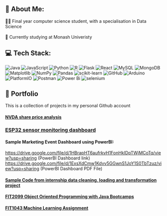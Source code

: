 ## 💫 About Me:
👨‍💻 Final year computer science student, with a specialisation in Data Science <br/><br>🏫 Currently studying at Monash Univeristy <br/>

## 💻 Tech Stack:
![Java](https://img.shields.io/badge/java-%23ED8B00.svg?style=for-the-badge&logo=openjdk&logoColor=white) ![JavaScript](https://img.shields.io/badge/javascript-%23323330.svg?style=for-the-badge&logo=javascript&logoColor=%23F7DF1E) ![Python](https://img.shields.io/badge/python-3670A0?style=for-the-badge&logo=python&logoColor=ffdd54) ![R](https://img.shields.io/badge/r-%23276DC3.svg?style=for-the-badge&logo=r&logoColor=white) ![Flask](https://img.shields.io/badge/flask-%23000.svg?style=for-the-badge&logo=flask&logoColor=white) ![React](https://img.shields.io/badge/react-%2320232a.svg?style=for-the-badge&logo=react&logoColor=%2361DAFB) ![MySQL](https://img.shields.io/badge/mysql-4479A1.svg?style=for-the-badge&logo=mysql&logoColor=white) ![MongoDB](https://img.shields.io/badge/MongoDB-%234ea94b.svg?style=for-the-badge&logo=mongodb&logoColor=white) ![Matplotlib](https://img.shields.io/badge/Matplotlib-%23ffffff.svg?style=for-the-badge&logo=Matplotlib&logoColor=black) ![NumPy](https://img.shields.io/badge/numpy-%23013243.svg?style=for-the-badge&logo=numpy&logoColor=white) ![Pandas](https://img.shields.io/badge/pandas-%23150458.svg?style=for-the-badge&logo=pandas&logoColor=white) ![scikit-learn](https://img.shields.io/badge/scikit--learn-%23F7931E.svg?style=for-the-badge&logo=scikit-learn&logoColor=white) ![GitHub](https://img.shields.io/badge/github-%23121011.svg?style=for-the-badge&logo=github&logoColor=white) ![Arduino](https://img.shields.io/badge/-Arduino-00979D?style=for-the-badge&logo=Arduino&logoColor=white) ![PlatformIO](https://img.shields.io/badge/PlatformIO-%23222.svg?style=for-the-badge&logo=platformio&logoColor=%23f5822a) ![Postman](https://img.shields.io/badge/Postman-FF6C37?style=for-the-badge&logo=postman&logoColor=white) ![Power Bi](https://img.shields.io/badge/power_bi-F2C811?style=for-the-badge&logo=powerbi&logoColor=black)
<img alt='selenium' src='https://img.shields.io/badge/Selenium-100000?style=for-the-badge&logo=selenium&logoColor=white&labelColor=black&color=black'/></a>

## 🔧 Portfolio
This is a collection of projects in my personal Github account

#### [NVDA share price analysis](https://github.com/Andeez123/NVDA-share-analysis)
  
### [ESP32 sensor monitoring dashboard](https://github.com/Andeez123/ESP32-sensor-pipeline)
  
#### Sample Marketing Event Dashboard using PowerBI: 
  https://drive.google.com/file/d/1HBrapHT6aufrkvH1FonHkIDpTWjMCoTq/view?usp=sharing (PowerBI Dashboard link)
  https://drive.google.com/file/d/1ExsXdCmw1Kdvv5GGwnS1JoY1S0TbTzuz/view?usp=sharing (PowerBI Dashboard PDF File)

#### [Sample Code from internship data cleaning, loading and transformation project](https://github.com/Andeez123/Internship-Codebase/)
  
#### [FIT2099 Object Oriented Programming with Java Bootcamps](https://github.com/Andeez123/FIT2099-java-bootcamp)
  
#### [FIT1043 Machine Learning Assignment](https://github.com/Andeez123/FIT1043-A2)
  


